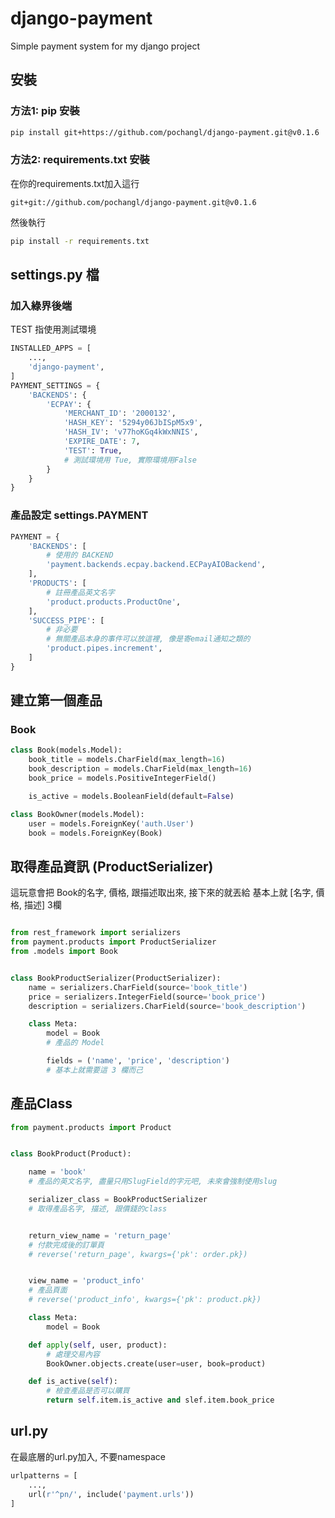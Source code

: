 # django-payment
Simple payment system for my django project



## 安裝
### 方法1: pip 安裝
```bash
pip install git+https://github.com/pochangl/django-payment.git@v0.1.6
```

### 方法2: requirements.txt 安裝

在你的requirements.txt加入這行

```
git+git://github.com/pochangl/django-payment.git@v0.1.6
```

然後執行

```bash
pip install -r requirements.txt
```


## settings.py 檔

### 加入綠界後端


TEST 指使用測試環境
```python
INSTALLED_APPS = [
    ...,
    'django-payment',
]
PAYMENT_SETTINGS = {
    'BACKENDS': {
        'ECPAY': {
            'MERCHANT_ID': '2000132',
            'HASH_KEY': '5294y06JbISpM5x9',
            'HASH_IV': 'v77hoKGq4kWxNNIS',
            'EXPIRE_DATE': 7,
            'TEST': True,
            # 測試環境用 Tue, 實際環境用False
        }
    }
}
```


### 產品設定 settings.PAYMENT

```python
PAYMENT = {
    'BACKENDS': [
        # 使用的 BACKEND
        'payment.backends.ecpay.backend.ECPayAIOBackend',
    ],
    'PRODUCTS': [
        # 註冊產品英文名字
        'product.products.ProductOne',
    ],
    'SUCCESS_PIPE': [
        # 非必要
        # 無關產品本身的事件可以放這裡, 像是寄email通知之類的
        'product.pipes.increment',
    ]
}
```

## 建立第一個產品

### Book

```python
class Book(models.Model):
    book_title = models.CharField(max_length=16)
    book_description = models.CharField(max_length=16)
    book_price = models.PositiveIntegerField()

    is_active = models.BooleanField(default=False)

class BookOwner(models.Model):
    user = models.ForeignKey('auth.User')
    book = models.ForeignKey(Book)

```



## 取得產品資訊 (ProductSerializer)

這玩意會把 Book的名字, 價格, 跟描述取出來, 接下來的就丟給
基本上就 [名字, 價格, 描述] 3欄

```python

from rest_framework import serializers
from payment.products import ProductSerializer
from .models import Book


class BookProductSerializer(ProductSerializer):
    name = serializers.CharField(source='book_title')
    price = serializers.IntegerField(source='book_price')
    description = serializers.CharField(source='book_description')

    class Meta:
        model = Book
        # 產品的 Model

        fields = ('name', 'price', 'description')
        # 基本上就需要這 3 欄而己

```


## 產品Class

```python
from payment.products import Product


class BookProduct(Product):

    name = 'book'
    # 產品的英文名字, 盡量只用SlugField的字元吧, 未來會強制使用slug

    serializer_class = BookProductSerializer
    # 取得產品名字, 描述, 跟價錢的class


    return_view_name = 'return_page'
    # 付款完成後的訂單頁
    # reverse('return_page', kwargs={'pk': order.pk})


    view_name = 'product_info'
    # 產品頁面
    # reverse('product_info', kwargs={'pk': product.pk})

    class Meta:
        model = Book

    def apply(self, user, product):
        # 處理交易內容
        BookOwner.objects.create(user=user, book=product)

    def is_active(self):
        # 檢查產品是否可以購買
        return self.item.is_active and slef.item.book_price

```

## url.py

在最底層的url.py加入, 不要namespace

```python
urlpatterns = [
    ...,
    url(r'^pn/', include('payment.urls'))
]
```

